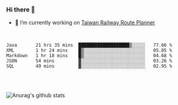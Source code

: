 ### Hi there 👋

- 🔭 I’m currently working on [Taiwan Railway Route Planner](https://github.com/Taiwan-Railway-Route-Planner)

<br/>

<!--START_SECTION:waka-->
```text
Java       21 hrs 35 mins  ███████████████████▒░░░░░   77.66 % 
XML        1 hr 24 mins    █▒░░░░░░░░░░░░░░░░░░░░░░░   05.05 % 
Markdown   1 hr 18 mins    █▒░░░░░░░░░░░░░░░░░░░░░░░   04.68 % 
JSON       54 mins         ▓░░░░░░░░░░░░░░░░░░░░░░░░   03.26 % 
SQL        49 mins         ▓░░░░░░░░░░░░░░░░░░░░░░░░   02.95 % 
```
<!--END_SECTION:waka-->

<br/>
<br/>

![Anurag's github stats](https://github-readme-stats.vercel.app/api?username=DepickereSven&show_icons=true&theme=tokyonight)



<!--
**DepickereSven/DepickereSven** is a ✨ _special_ ✨ repository because its `README.md` (this file) appears on your GitHub profile.

Here are some ideas to get you started:

- 🔭 I’m currently working on ...
- 🌱 I’m currently learning ...
- 👯 I’m looking to collaborate on ...
- 🤔 I’m looking for help with ...
- 💬 Ask me about ...
- 📫 How to reach me: ...
- 😄 Pronouns: ...
- ⚡ Fun fact: ...
-->
